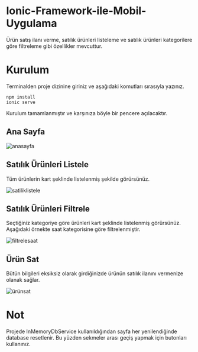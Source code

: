 # Ionic-Framework-ile-Mobil-Uygulama

Ürün satış ilanı verme, satılık ürünleri listeleme ve satılık ürünleri kategorilere göre filtreleme gibi özellikler mevcuttur.

# Kurulum

Terminalden proje dizinine giriniz ve aşağıdaki komutları sırasıyla yazınız.
```
npm install
ionic serve
```
Kurulum tamamlanmıştır ve karşınıza böyle bir pencere açılacaktır.

## Ana Sayfa

![anasayfa](<anasayfa.png>)

## Satılık Ürünleri Listele

Tüm ürünlerin kart şeklinde listelenmiş şekilde görürsünüz.

![satiliklistele](<satiliklistele.png>)

## Satılık Ürünleri Filtrele

Seçtiğiniz kategoriye göre ürünleri kart şeklinde listelenmiş görürsünüz.
Aşağıdaki örnekte saat kategorisine göre filtrelenmiştir.

![filtrelesaat](<filtrelesaat.png>)

## Ürün Sat

Bütün bilgileri eksiksiz olarak girdiğinizde ürünün satılık ilanını vermenize olanak sağlar.

![ürünsat](<ürünsat.png>)

# Not

Projede InMemoryDbService kullanıldığından sayfa her yenilendiğinde database resetlenir.
Bu yüzden sekmeler arası geçiş yapmak için butonları kullanınız.
